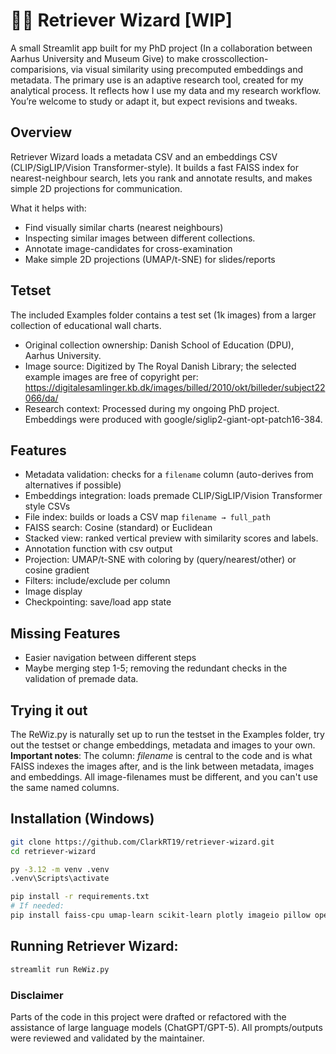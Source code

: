 # 🧙‍♂️ Retriever Wizard [WIP]
A small Streamlit app built for my PhD project (In a collaboration between Aarhus University and Museum Give) to make crosscollection-comparisions, via visual similarity using precomputed embeddings and metadata.
The primary use is an adaptive research tool, created for my analytical process. It reflects how I use my data and my research workflow. You’re welcome to study or adapt it, but expect revisions and tweaks.

## Overview
Retriever Wizard loads a metadata CSV and an embeddings CSV (CLIP/SigLIP/Vision Transformer-style). It builds a fast FAISS index for nearest-neighbour search, lets you rank and annotate results, and makes simple 2D projections for communication.

What it helps with:
- Find visually similar charts (nearest neighbours)
- Inspecting similar images between different collections.
- Annotate image-candidates for cross-examination
- Make simple 2D projections (UMAP/t-SNE) for slides/reports

## Tetset 
The included Examples folder contains a test set (1k images) from a larger collection of educational wall charts.
- Original collection ownership: Danish School of Education (DPU), Aarhus University.
- Image source: Digitized by The Royal Danish Library; the selected example images are free of copyright per: https://digitalesamlinger.kb.dk/images/billed/2010/okt/billeder/subject22066/da/
- Research context: Processed during my ongoing PhD project. Embeddings were produced with google/siglip2-giant-opt-patch16-384.

## Features
- Metadata validation: checks for a `filename` column (auto-derives from alternatives if possible)
- Embeddings integration: loads premade CLIP/SigLIP/Vision Transformer style CSVs
- File index: builds or loads a CSV map `filename → full_path`
- FAISS search: Cosine (standard) or Euclidean 
- Stacked view: ranked vertical preview with similarity scores and labels.
- Annotation function with csv output
- Projection: UMAP/t-SNE with coloring by (query/nearest/other) or cosine gradient
- Filters: include/exclude per column
- Image display
- Checkpointing: save/load app state

## Missing Features
- Easier navigation between different steps
- Maybe merging step 1-5; removing the redundant checks in the validation of premade data.
  

## Trying it out
The ReWiz.py is naturally set up to run the testset in the Examples folder, try out the testset or change embeddings, metadata and images to your own. 
**Important notes**: The column: *filename* is central to the code and is what FAISS indexes the images after, and is the link between metadata, images and embeddings. All image-filenames must be different, and you can't use the same named columns. 

## Installation (Windows)
```bash
git clone https://github.com/ClarkRT19/retriever-wizard.git
cd retriever-wizard

py -3.12 -m venv .venv
.venv\Scripts\activate

pip install -r requirements.txt
# If needed:
pip install faiss-cpu umap-learn scikit-learn plotly imageio pillow opencv-python
```

## Running Retriever Wizard:
```bash
streamlit run ReWiz.py
```

### Disclaimer
Parts of the code in this project were drafted or refactored with the assistance of large language models (ChatGPT/GPT-5). 
All prompts/outputs were reviewed and validated by the maintainer.
